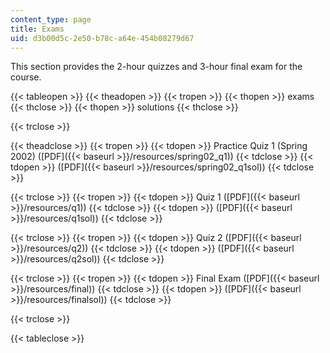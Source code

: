 ```yaml
---
content_type: page
title: Exams
uid: d3b00d5c-2e50-b78c-a64e-454b08279d67
---
```


This section provides the 2-hour quizzes and 3-hour final exam for the course. 

{{< tableopen >}}
{{< theadopen >}}
{{< tropen >}}
{{< thopen >}}
exams
{{< thclose >}}
{{< thopen >}}
solutions
{{< thclose >}}

{{< trclose >}}

{{< theadclose >}}
{{< tropen >}}
{{< tdopen >}}
Practice Quiz 1 (Spring 2002) ([PDF]({{< baseurl >}}/resources/spring02_q1))
{{< tdclose >}}
{{< tdopen >}}
([PDF]({{< baseurl >}}/resources/spring02_q1sol))
{{< tdclose >}}

{{< trclose >}}
{{< tropen >}}
{{< tdopen >}}
Quiz 1 ([PDF]({{< baseurl >}}/resources/q1))
{{< tdclose >}}
{{< tdopen >}}
([PDF]({{< baseurl >}}/resources/q1sol))
{{< tdclose >}}

{{< trclose >}}
{{< tropen >}}
{{< tdopen >}}
Quiz 2 ([PDF]({{< baseurl >}}/resources/q2))
{{< tdclose >}}
{{< tdopen >}}
([PDF]({{< baseurl >}}/resources/q2sol))
{{< tdclose >}}

{{< trclose >}}
{{< tropen >}}
{{< tdopen >}}
Final Exam ([PDF]({{< baseurl >}}/resources/final))
{{< tdclose >}}
{{< tdopen >}}
([PDF]({{< baseurl >}}/resources/finalsol))
{{< tdclose >}}

{{< trclose >}}

{{< tableclose >}}